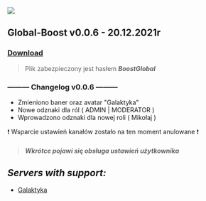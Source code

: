 ![](https://cdn.discordapp.com/attachments/901198788486631514/901198845852131448/Global-Boost.png)

## **Global-Boost v0.0.6 - 20.12.2021r**
### [**Download**](https://www.mediafire.com/file/999in5zpteghyne/Global_Boost_v0.0.6.zip/file)
> Plik zabezpieczony jest hasłem ***BoostGlobal***

### ——— Changelog v0.0.6  ———
- Zmieniono baner oraz avatar "Galaktyka"
- Nowe odznaki dla ról ( ADMIN | MODERATOR )
- Wprowadzono odznaki dla nowej roli ( Mikołaj )

❗ Wsparcie ustawień kanałów zostało na ten moment anulowane ❗

> ##### ***Wkrótce pojawi się obsługa ustawień użytkownika***

## ***Servers with support:***
- [Galaktyka](https://discord.gg/tDdgaJJ)

